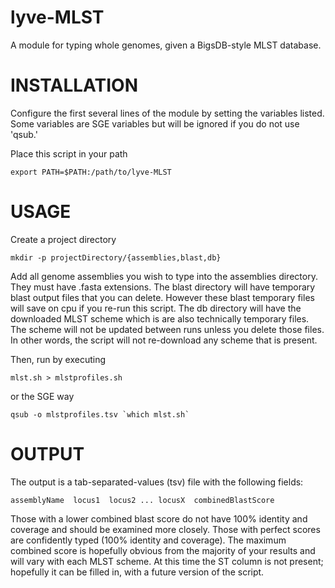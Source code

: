 lyve-MLST
=========

A module for typing whole genomes, given a BigsDB-style MLST database.

INSTALLATION
======

Configure the first several lines of the module by setting the variables listed.  Some variables are SGE variables but will be ignored if you do not use 'qsub.'  

Place this script in your path

    export PATH=$PATH:/path/to/lyve-MLST

USAGE
======

Create a project directory

    mkdir -p projectDirectory/{assemblies,blast,db}

Add all genome assemblies you wish to type into the assemblies directory.  They must have .fasta extensions.  The blast directory will have temporary blast output files that you can delete.  However these blast temporary files will save on cpu if you re-run this script.  The db directory will have the downloaded MLST scheme which is are also technically temporary files.  The scheme will not be updated between runs unless you delete those files.  In other words, the script will not re-download any scheme that is present.

Then, run by executing

    mlst.sh > mlstprofiles.sh

or the SGE way

    qsub -o mlstprofiles.tsv `which mlst.sh`

OUTPUT
======

The output is a tab-separated-values (tsv) file with the following fields:

    assemblyName  locus1  locus2 ... locusX  combinedBlastScore

Those with a lower combined blast score do not have 100% identity and coverage and should be examined more closely.  Those with perfect scores are confidently typed (100% identity and coverage).  The maximum combined score is hopefully obvious from the majority of your results and will vary with each MLST scheme.  At this time the ST column is not present; hopefully it can be filled in, with a future version of the script.
